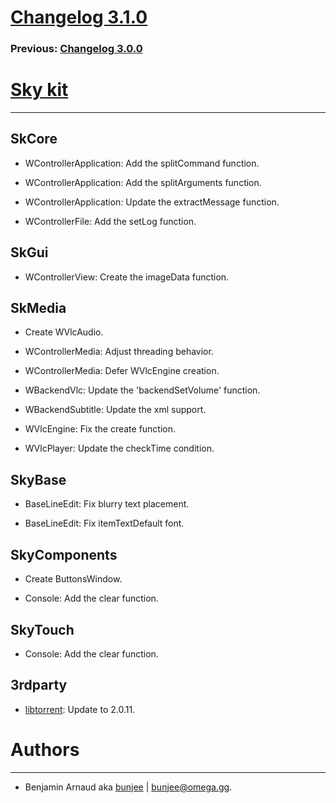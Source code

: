 # [Changelog 3.1.0](https://omega.gg/Sky/changes/2.1.0.html)

### Previous: [Changelog 3.0.0](3.0.0.html)

# [Sky kit](https://omega.gg/Sky)
---

## SkCore

- WControllerApplication: Add the splitCommand function.

- WControllerApplication: Add the splitArguments function.

- WControllerApplication: Update the extractMessage function.

- WControllerFile: Add the setLog function.


## SkGui

- WControllerView: Create the imageData function.


## SkMedia

- Create WVlcAudio.

- WControllerMedia: Adjust threading behavior.

- WControllerMedia: Defer WVlcEngine creation.

- WBackendVlc: Update the 'backendSetVolume' function.

- WBackendSubtitle: Update the xml support.

- WVlcEngine: Fix the create function.

- WVlcPlayer: Update the checkTime condition.


## SkyBase

- BaseLineEdit: Fix blurry text placement.

- BaseLineEdit: Fix itemTextDefault font.


## SkyComponents

- Create ButtonsWindow.

- Console: Add the clear function.


## SkyTouch

- Console: Add the clear function.


## 3rdparty

- [libtorrent](https://github.com/arvidn/libtorrent): Update to 2.0.11.


# Authors
---

- Benjamin Arnaud aka [bunjee](https://bunjee.me) | <bunjee@omega.gg>.
